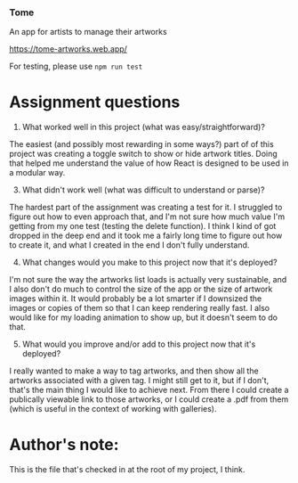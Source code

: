 ### Tome
An app for artists to manage their artworks

https://tome-artworks.web.app/

For testing, please use `npm run test`

# Assignment questions

1) What worked well in this project (what was easy/straightforward)?

The easiest (and possibly most rewarding in some ways?) part of of this project was creating a toggle switch to show or hide artwork titles. Doing that helped me understand the value of how React is designed to be used in a modular way.
  
3) What didn't work well (what was difficult to understand or parse)?

The hardest part of the assignment was creating a test for it. I struggled to figure out how to even approach that, and I'm not sure how much value I'm getting from my one test (testing the delete function). I think I kind of got dropped in the deep end and it took me a fairly long time to figure out how to create it, and what I created in the end I don't fully understand.

4) What changes would you make to this project now that it's deployed?

I'm not sure the way the artworks list loads is actually very sustainable, and I also don't do much to control the size of the app or the size of artwork images within it. It would probably be a lot smarter if I downsized the images or copies of them so that I can keep rendering really fast. I also would like for my loading animation to show up, but it doesn't seem to do that.

5) What would you improve and/or add to this project now that it's deployed?

I really wanted to make a way to tag artworks, and then show all the artworks associated with a given tag. I might still get to it, but if I don't, that's the main thing I would like to achieve next. From there I could create a publically viewable link to those artworks, or I could create a .pdf from them (which is useful in the context of working with galleries).

# Author's note:

This is the file that's checked in at the root of my project, I think.
